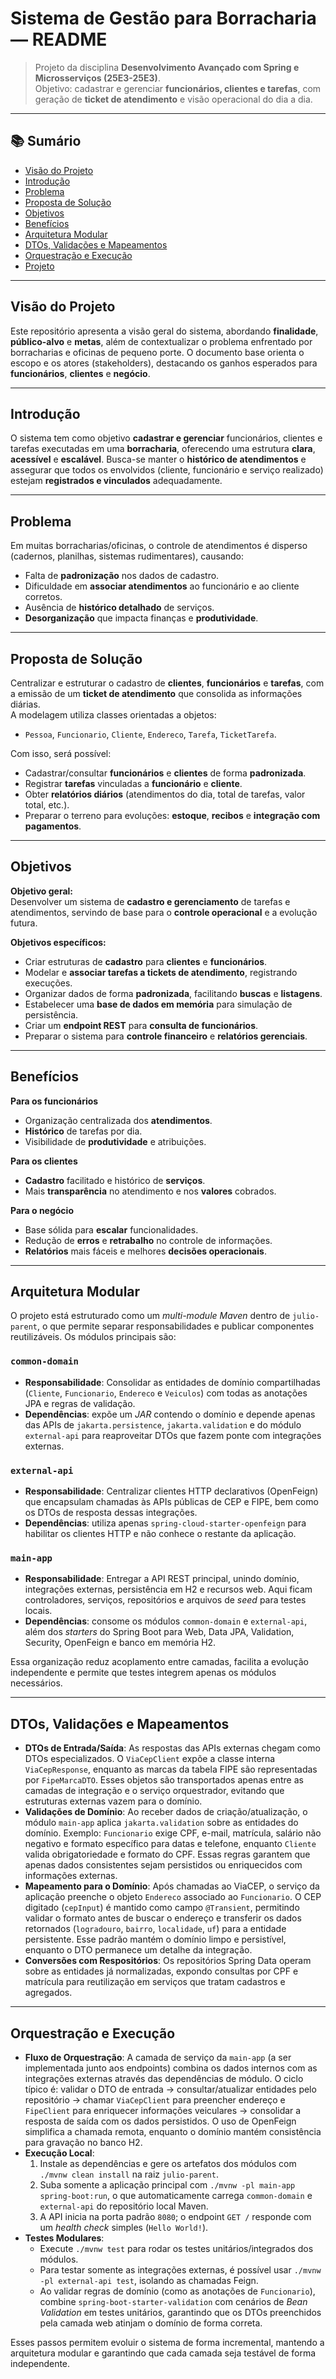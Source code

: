 # Sistema de Gestão para Borracharia — README

> Projeto da disciplina **Desenvolvimento Avançado com Spring e Microsserviços (25E3-25E3)**.  
> Objetivo: cadastrar e gerenciar **funcionários, clientes e tarefas**, com geração de **ticket de atendimento** e visão operacional do dia a dia.

---

## 📚 Sumário
- [Visão do Projeto](#visão-do-projeto)
- [Introdução](#introdução)
- [Problema](#problema)
- [Proposta de Solução](#proposta-de-solução)
- [Objetivos](#objetivos)
- [Benefícios](#benefícios)
- [Arquitetura Modular](#arquitetura-modular)
- [DTOs, Validações e Mapeamentos](#dtos-validações-e-mapeamentos)
- [Orquestração e Execução](#orquestração-e-execução)
- [Projeto](#projeto)

---

## Visão do Projeto
Este repositório apresenta a visão geral do sistema, abordando **finalidade**, **público-alvo** e **metas**, além de contextualizar o problema enfrentado por borracharias e oficinas de pequeno porte. O documento base orienta o escopo e os atores (stakeholders), destacando os ganhos esperados para **funcionários**, **clientes** e **negócio**.

---

## Introdução
O sistema tem como objetivo **cadastrar e gerenciar** funcionários, clientes e tarefas executadas em uma **borracharia**, oferecendo uma estrutura **clara**, **acessível** e **escalável**. Busca-se manter o **histórico de atendimentos** e assegurar que todos os envolvidos (cliente, funcionário e serviço realizado) estejam **registrados e vinculados** adequadamente.

---

## Problema
Em muitas borracharias/oficinas, o controle de atendimentos é disperso (cadernos, planilhas, sistemas rudimentares), causando:

- Falta de **padronização** nos dados de cadastro.  
- Dificuldade em **associar atendimentos** ao funcionário e ao cliente corretos.  
- Ausência de **histórico detalhado** de serviços.  
- **Desorganização** que impacta finanças e **produtividade**.

---

## Proposta de Solução
Centralizar e estruturar o cadastro de **clientes**, **funcionários** e **tarefas**, com a emissão de um **ticket de atendimento** que consolida as informações diárias.  
A modelagem utiliza classes orientadas a objetos:

- `Pessoa`, `Funcionario`, `Cliente`, `Endereco`, `Tarefa`, `TicketTarefa`.

Com isso, será possível:

- Cadastrar/consultar **funcionários** e **clientes** de forma **padronizada**.  
- Registrar **tarefas** vinculadas a **funcionário** e **cliente**.  
- Obter **relatórios diários** (atendimentos do dia, total de tarefas, valor total, etc.).  
- Preparar o terreno para evoluções: **estoque**, **recibos** e **integração com pagamentos**.

---

## Objetivos
**Objetivo geral:**  
Desenvolver um sistema de **cadastro e gerenciamento** de tarefas e atendimentos, servindo de base para o **controle operacional** e a evolução futura.

**Objetivos específicos:**
- Criar estruturas de **cadastro** para **clientes** e **funcionários**.  
- Modelar e **associar tarefas a tickets de atendimento**, registrando execuções.  
- Organizar dados de forma **padronizada**, facilitando **buscas** e **listagens**.  
- Estabelecer uma **base de dados em memória** para simulação de persistência.  
- Criar um **endpoint REST** para **consulta de funcionários**.  
- Preparar o sistema para **controle financeiro** e **relatórios gerenciais**.

---

## Benefícios
**Para os funcionários**
- Organização centralizada dos **atendimentos**.
- **Histórico** de tarefas por dia.
- Visibilidade de **produtividade** e atribuições.

**Para os clientes**
- **Cadastro** facilitado e histórico de **serviços**.  
- Mais **transparência** no atendimento e nos **valores** cobrados.

**Para o negócio**
- Base sólida para **escalar** funcionalidades.
- Redução de **erros** e **retrabalho** no controle de informações.
- **Relatórios** mais fáceis e melhores **decisões operacionais**.

---

## Arquitetura Modular
O projeto está estruturado como um *multi-module Maven* dentro de `julio-parent`, o que permite separar responsabilidades e publicar componentes reutilizáveis. Os módulos principais são:

### `common-domain`
- **Responsabilidade**: Consolidar as entidades de domínio compartilhadas (`Cliente`, `Funcionario`, `Endereco` e `Veiculos`) com todas as anotações JPA e regras de validação. 
- **Dependências**: expõe um *JAR* contendo o domínio e depende apenas das APIs de `jakarta.persistence`, `jakarta.validation` e do módulo `external-api` para reaproveitar DTOs que fazem ponte com integrações externas. 

### `external-api`
- **Responsabilidade**: Centralizar clientes HTTP declarativos (OpenFeign) que encapsulam chamadas às APIs públicas de CEP e FIPE, bem como os DTOs de resposta dessas integrações. 
- **Dependências**: utiliza apenas `spring-cloud-starter-openfeign` para habilitar os clientes HTTP e não conhece o restante da aplicação. 

### `main-app`
- **Responsabilidade**: Entregar a API REST principal, unindo domínio, integrações externas, persistência em H2 e recursos web. Aqui ficam controladores, serviços, repositórios e arquivos de *seed* para testes locais. 
- **Dependências**: consome os módulos `common-domain` e `external-api`, além dos *starters* do Spring Boot para Web, Data JPA, Validation, Security, OpenFeign e banco em memória H2. 

Essa organização reduz acoplamento entre camadas, facilita a evolução independente e permite que testes integrem apenas os módulos necessários.

---

## DTOs, Validações e Mapeamentos
- **DTOs de Entrada/Saída**: As respostas das APIs externas chegam como DTOs especializados. O `ViaCepClient` expõe a classe interna `ViaCepResponse`, enquanto as marcas da tabela FIPE são representadas por `FipeMarcaDTO`. Esses objetos são transportados apenas entre as camadas de integração e o serviço orquestrador, evitando que estruturas externas vazem para o domínio. 
- **Validações de Domínio**: Ao receber dados de criação/atualização, o módulo `main-app` aplica `jakarta.validation` sobre as entidades do domínio. Exemplo: `Funcionario` exige CPF, e-mail, matrícula, salário não negativo e formato específico para datas e telefone, enquanto `Cliente` valida obrigatoriedade e formato do CPF. Essas regras garantem que apenas dados consistentes sejam persistidos ou enriquecidos com informações externas. 
- **Mapeamento para o Domínio**: Após chamadas ao ViaCEP, o serviço da aplicação preenche o objeto `Endereco` associado ao `Funcionario`. O CEP digitado (`cepInput`) é mantido como campo `@Transient`, permitindo validar o formato antes de buscar o endereço e transferir os dados retornados (`logradouro`, `bairro`, `localidade`, `uf`) para a entidade persistente. Esse padrão mantém o domínio limpo e persistível, enquanto o DTO permanece um detalhe da integração. 
- **Conversões com Respositórios**: Os repositórios Spring Data operam sobre as entidades já normalizadas, expondo consultas por CPF e matrícula para reutilização em serviços que tratam cadastros e agregados. 

---

## Orquestração e Execução
- **Fluxo de Orquestração**: A camada de serviço da `main-app` (a ser implementada junto aos endpoints) combina os dados internos com as integrações externas através das dependências de módulo. O ciclo típico é: validar o DTO de entrada → consultar/atualizar entidades pelo repositório → chamar `ViaCepClient` para preencher endereço e `FipeClient` para enriquecer informações veiculares → consolidar a resposta de saída com os dados persistidos. O uso de OpenFeign simplifica a chamada remota, enquanto o domínio mantém consistência para gravação no banco H2.
- **Execução Local**:
  1. Instale as dependências e gere os artefatos dos módulos com `./mvnw clean install` na raiz `julio-parent`.
  2. Suba somente a aplicação principal com `./mvnw -pl main-app spring-boot:run`, o que automaticamente carrega `common-domain` e `external-api` do repositório local Maven.
  3. A API inicia na porta padrão `8080`; o endpoint `GET /` responde com um *health check* simples (`Hello World!`). 
- **Testes Modulares**:
  - Execute `./mvnw test` para rodar os testes unitários/integrados dos módulos.
  - Para testar somente as integrações externas, é possível usar `./mvnw -pl external-api test`, isolando as chamadas Feign.
  - Ao validar regras de domínio (como as anotações de `Funcionario`), combine `spring-boot-starter-validation` com cenários de *Bean Validation* em testes unitários, garantindo que os DTOs preenchidos pela camada web atinjam o domínio de forma correta.

Esses passos permitem evoluir o sistema de forma incremental, mantendo a arquitetura modular e garantindo que cada camada seja testável de forma independente.


